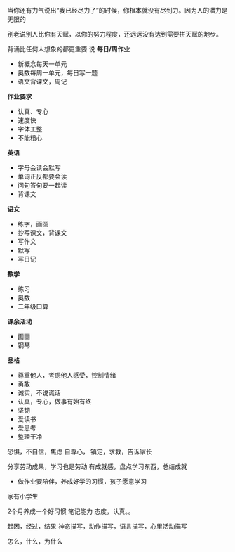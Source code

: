 当你还有力气说出“我已经尽力了”的时候，你根本就没有尽到力。因为人的潜力是无限的

别老说别人比你有天赋，以你的努力程度，还远远没有达到需要拼天赋的地步。

背诵比任何人想象的都更重要
说
**每日/周作业**
- 新概念每天一单元
- 奥数每周一单元，每日写一题
- 语文背课文，周记

**作业要求**
- 认真、专心
- 速度快
- 字体工整
- 不能粗心

**英语**
- 字母会读会默写
- 单词正反都要会读
- 问句答句要一起读
- 背课文

**语文**
- 练字，画圆
- 抄写课文，背课文
- 写作文
- 默写
- 写日记

**数学**
- 练习
- 奥数
- 二年级口算

**课余活动**
- 画画
- 钢琴

**品格**
- 尊重他人，考虑他人感受，控制情绪
- 勇敢
- 诚实，不说谎话
- 认真，专心，做事有始有终
- 坚韧
- 爱读书
- 爱思考
- 整理干净


恐惧，不自信，焦虑
自尊心，
镇定，求救，告诉家长

分享劳动成果，学习也是劳动
有成就感，盘点学习东西，总结成就

- 做作业要陪伴，养成好学的习惯，孩子愿意学习

家有小学生

2个月养成一个好习惯
笔记能力
态度，认真。。

起因，经过，结果
神态描写，动作描写，语言描写，心里活动描写

怎么，什么，为什么